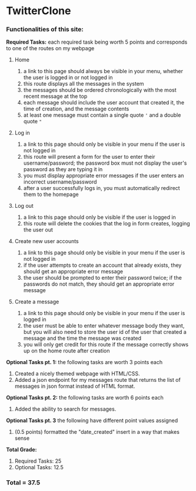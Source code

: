 # TwitterClone

### Functionalities of this site:

**Required Tasks:**
each required task being worth 5 points and corresponds to one of the routes on my webpage

1. Home
    1. a link to this page should always be visible in your menu, whether the user is logged in or not logged in
    1. this route displays all the messages in the system
    1. the messages should be ordered chronologically with the most recent message at the top
    1. each message should include the user account that created it, the time of creation, and the message contents
    1. at least one message must contain a single quote `'` and a double quote `"`

1. Log in
    1. a link to this page should only be visible in your menu if the user is not logged in
    1. this route will present a form for the user to enter their username/password;
       the password box must not display the user's password as they are typing it in
    1. you must display appropriate error messages if the user enters an incorrect username/password
    1. after a user successfully logs in, you must automatically redirect them to the homepage

1. Log out
    1. a link to this page should only be visible if the user is logged in
    1. this route will delete the cookies that the log in form creates, logging the user out


1. Create new user accounts
    1. a link to this page should only be visible in your menu if the user is not logged in
    1. if the user attempts to create an account that already exists, they should get an appropriate error message
    1. the user should be prompted to enter their password twice; if the passwords do not match, they should get an appropriate error message

1. Create a message
    1. a link to this page should only be visible in your menu if the user is logged in
    1. the user must be able to enter whatever message body they want,
       but you will also need to store the user id of the user that created a message and the time the message was created
    1. you will only get credit for this route if the message correctly shows up on the home route after creation  
    

**Optional Tasks pt. 1:**
the following tasks are worth 3 points each

1. Created a nicely themed webpage with HTML/CSS.
1. Added a json endpoint for my messages route that returns the list of messages in json format instead of HTML format.

**Optional Tasks pt. 2:**
the following tasks are worth 6 points each

1. Added the ability to search for messages.

**Optional Tasks pt. 3**
the following have different point values assigned

1. (0.5 points) formatted the "date_created" insert in a way that makes sense

**Total Grade:**
1. Required Tasks: 25
2. Optional Tasks: 12.5
### Total = 37.5

